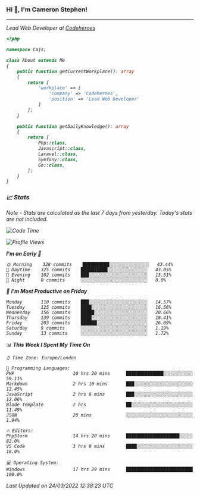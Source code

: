 ### Hi 👋, I'm Cameron Stephen!
<hr>
<p><em>Lead Web Developer at <a href="https://codeheroes.co.uk">Codeheroes</a></p>


```php
<?php

namespace Cajs;

class About extends Me
{
    public function getCurrentWorkplace(): array
    {
        return [
            'workplace' => [
                'company' => 'Codeheroes',
                'position' => 'Lead Web Developer'
            ]
        ];
    }

    public function getDailyKnowledge(): array
    {
        return [
            Php::class,
            Javascript::class,
            Laravel::class,
            Symfony::class,
            Go::class,
        ];
    }
}
```

### 📈 Stats
<p><em>Note - Stats are calculated as the last 7 days from yesterday. Today's stats are not included.</em></p>


<!--START_SECTION:waka-->
![Code Time](http://img.shields.io/badge/Code%20Time-2%2C754%20hrs%2034%20mins-blue)

![Profile Views](http://img.shields.io/badge/Profile%20Views-0-blue)

**I'm an Early 🐤** 

```text
🌞 Morning    328 commits    ██████████░░░░░░░░░░░░░░░   43.44% 
🌆 Daytime    325 commits    ██████████░░░░░░░░░░░░░░░   43.05% 
🌃 Evening    102 commits    ███░░░░░░░░░░░░░░░░░░░░░░   13.51% 
🌙 Night      0 commits      ░░░░░░░░░░░░░░░░░░░░░░░░░   0.0%

```
📅 **I'm Most Productive on Friday** 

```text
Monday       110 commits    ███░░░░░░░░░░░░░░░░░░░░░░   14.57% 
Tuesday      125 commits    ████░░░░░░░░░░░░░░░░░░░░░   16.56% 
Wednesday    156 commits    █████░░░░░░░░░░░░░░░░░░░░   20.66% 
Thursday     139 commits    ████░░░░░░░░░░░░░░░░░░░░░   18.41% 
Friday       203 commits    ██████░░░░░░░░░░░░░░░░░░░   26.89% 
Saturday     9 commits      ░░░░░░░░░░░░░░░░░░░░░░░░░   1.19% 
Sunday       13 commits     ░░░░░░░░░░░░░░░░░░░░░░░░░   1.72%

```


📊 **This Week I Spent My Time On** 

```text
⌚︎ Time Zone: Europe/London

💬 Programming Languages: 
PHP                      10 hrs 20 mins      ██████████████░░░░░░░░░░░   59.11% 
Markdown                 2 hrs 10 mins       ███░░░░░░░░░░░░░░░░░░░░░░   12.45% 
JavaScript               2 hrs 6 mins        ███░░░░░░░░░░░░░░░░░░░░░░   12.06% 
Blade Template           2 hrs               ██░░░░░░░░░░░░░░░░░░░░░░░   11.49% 
JSON                     20 mins             ░░░░░░░░░░░░░░░░░░░░░░░░░   1.94%

🔥 Editors: 
PhpStorm                 14 hrs 20 mins      ████████████████████░░░░░   82.0% 
VS Code                  3 hrs 8 mins        ████░░░░░░░░░░░░░░░░░░░░░   18.0%

💻 Operating System: 
Windows                  17 hrs 29 mins      █████████████████████████   100.0%

```


 Last Updated on 24/03/2022 12:38:23 UTC
<!--END_SECTION:waka-->
